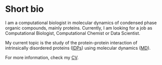 


# Short bio

I am a computational biologist in molecular dynamics of condensed phase organic compounds, mainly proteins.
Currently, I am looking for a job as Computational Biologist, Computational Chemist or Data Scientist. 

My current topic is the study of the protein-protein interaction of intrinsically disordered proteins ([IDPs](https://en.wikipedia.org/wiki/Intrinsically_disordered_proteins)) using molecular dynamics ([MD](https://en.wikipedia.org/wiki/Molecular_dynamics)).

For more information, check my [CV](https://yerkoescalona.github.io/about/CV-Yerko_Escalona.pdf).
